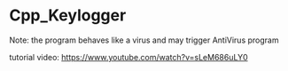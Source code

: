 # Cpp_Keylogger

Note: the program behaves like a virus and may trigger AntiVirus program

tutorial video: https://www.youtube.com/watch?v=sLeM686uLY0